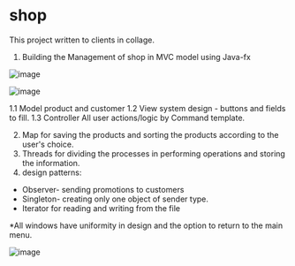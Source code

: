 # shop
This project written to clients in collage.

1. Building the Management of shop in MVC model using Java-fx

![image](https://user-images.githubusercontent.com/49592750/197213789-ac8feaac-97b5-4ce1-bd4a-70e8e54b78c4.png)

![image](https://user-images.githubusercontent.com/49592750/197213863-be5eb5c0-a34a-4994-8455-7f2a685d4e1f.png)


1.1 Model product and customer
1.2 View system design - buttons and fields to fill.
1.3 Controller All user actions/logic by Command template.

2. Map for saving the products and sorting the products according to the user's choice.
3. Threads for dividing the processes in performing operations and storing the information.
4. design patterns:
- Observer- sending promotions to customers
- Singleton- creating only one object of sender type.
- Iterator for reading and writing from the file

*All windows have uniformity in design and the option to return to the main menu.

![image](https://user-images.githubusercontent.com/49592750/197214939-8259dccc-6189-439c-b26b-17e7b7238b4b.png)
